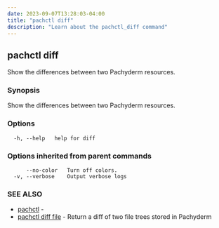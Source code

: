 ```yaml
---
date: 2023-09-07T13:28:03-04:00
title: "pachctl diff"
description: "Learn about the pachctl_diff command"
---
```


## pachctl diff

Show the differences between two Pachyderm resources.

### Synopsis

Show the differences between two Pachyderm resources.

### Options

```
  -h, --help   help for diff
```

### Options inherited from parent commands

```
      --no-color   Turn off colors.
  -v, --verbose    Output verbose logs
```

### SEE ALSO

* [pachctl](../pachctl)	 - 
* [pachctl diff file](../pachctl_diff_file)	 - Return a diff of two file trees stored in Pachyderm


